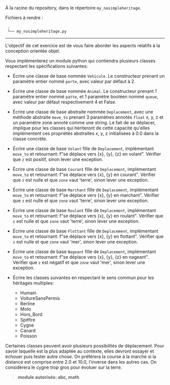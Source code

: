 À la racine du repository, dans le répertoire `my_nosimpleheritage`.

Fichiers à rendre :

```
 .
 └── my_nosimpleheritage.py
```

---

L'objectif de cet exercice est de vous faire aborder les aspects relatifs à la conception orientée objet.

Vous implémenterez un module python qui contiendra plusieurs classes respectant les spécifications suivantes:

- Écrire une classe de base nommée `Vehicule`. Le constructeur prenant un paramètre entier nommé `porte`, avec valeur par défaut à 2.
- Écrire une classe de base nommée `Animal`. Le constructeur prenant 1 paramètre entier nommé `patte`, et 1 paramètre booléen nommé `queue`, avec valeur par défaut respectivement 4 et False.

- Écrire une classe de base abstraite nommée `Deplacement`, avec une méthode abstraite `move_to` prenant 3 paramètres annotés `float` x, y, z et un paramètre zone annoté comme une string.
Le fait de se déplacer, implique pour les classes qui hériteront de cette capacité qu'elles implémentent ces propriétés abstraites x, y, z initialisées à 0.0 dans la classe concrète.

- Écrire une classe de base `Volant` fille de `Deplacement`, implémentant `move_to` et retournant:
        f"se déplace vers {x}, {y}, {z} en volant". Vérifier que `z` est positif, sinon lever une exception.

- Écrire une classe de base `Courant` fille de `Deplacement`, implémentant `move_to` et retournant:
        f"se déplace vers {x}, {y} en courant". Vérifier que `z` est nulle et que `zone` vaut 'terre', sinon lever une exception.

- Écrire une classe de base `Marchant` fille de `Deplacement`, implémentant `move_to` et retournant:
        f"se déplace vers {x}, {y} en marchant". Vérifier que `z` est nulle et que `zone` vaut 'terre', sinon lever une exception.

- Écrire une classe de base `Roulant` fille de `Deplacement`, implémentant `move_to` et retournant:
        f"se déplace vers {x}, {y} en roulant". Vérifier que `z` est nulle et que `zone` vaut 'terre', sinon lever une exception.

- Écrire une classe de base `Flottant` fille de `Deplacement`, implémentant `move_to` et retournant:
        f"se déplace vers {x}, {y} en flottant". Vérifier que `z` est nulle et que `zone` vaut 'mer', sinon lever une exception.

- Écrire une classe de base `Nageant` fille de `Deplacement`, implémentant `move_to` et retournant:
        f"se déplace vers {x}, {y}, {z} en nageant". Vérifier que `z` est négatif et que `zone` vaut 'mer', sinon lever une exception.

- Écrire les classes suivantes en respectant le sens commun pour les héritages multiples:
    - Humain
    - VoitureSansPermis
    - Berline
    - Moto
    - Hors_Bord
    - Spitfire
    - Cygne
    - Canard
    - Poisson

Certaines classes peuvent avoir plusieurs possibilités de déplacement.
Pour savoir laquelle est la plus adaptée au contexte, elles devront essayer et échouer puis tester autre chose.
On préférera la course à la marche si la distance est comprise entre 2.0 et 10.0, l'inverse dans les autres cas.
On considèrera le cygne trop gros pour évoluer sur la terre.

> **module autorisés: abc, math**
